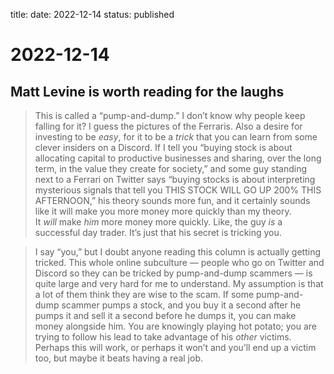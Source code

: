 title: 
date: 2022-12-14
status: published

# 2022-12-14
## Matt Levine is worth reading for the laughs
> This is called a “pump-and-dump.” I don’t know why people keep falling for it? I guess the pictures of the Ferraris. Also a desire for investing to be _easy_, for it to be a _trick_ that you can learn from some clever insiders on a Discord. If I tell you “buying stock is about allocating capital to productive businesses and sharing, over the long term, in the value they create for society,” and some guy standing next to a Ferrari on Twitter says “buying stocks is about interpreting mysterious signals that tell you THIS STOCK WILL GO UP 200% THIS AFTERNOON,” his theory sounds more fun, and it certainly sounds like it will make you more money more quickly than my theory. It _will_ make _him_ more money more quickly. Like, the guy _is_ a successful day trader. It’s just that his secret is tricking you.

> I say “you,” but I doubt anyone reading this column is actually getting tricked. This whole online subculture — people who go on Twitter and Discord so they can be tricked by pump-and-dump scammers — is quite large and very hard for me to understand. My assumption is that a lot of them think they are wise to the scam. If some pump-and-dump scammer pumps a stock, and you buy it a second after he pumps it and sell it a second before he dumps it, you can make money alongside him. You are knowingly playing hot potato; you are trying to follow his lead to take advantage of his _other_ victims. Perhaps this will work, or perhaps it won’t and you’ll end up a victim too, but maybe it beats having a real job.